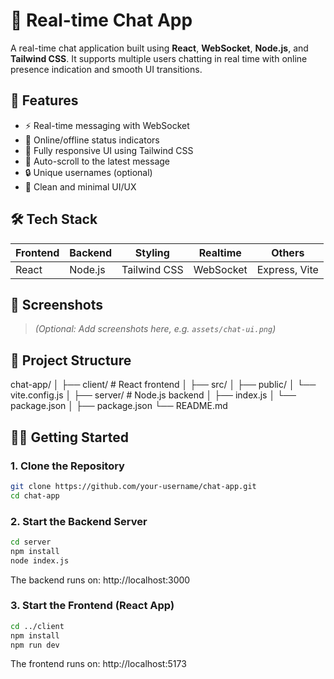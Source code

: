 # 💬 Real-time Chat App

A real-time chat application built using **React**, **WebSocket**, **Node.js**, and **Tailwind CSS**. It supports multiple users chatting in real time with online presence indication and smooth UI transitions.

## 🚀 Features

- ⚡ Real-time messaging with WebSocket
- 👥 Online/offline status indicators
- 📱 Fully responsive UI using Tailwind CSS
- 🔄 Auto-scroll to the latest message
- 🔒 Unique usernames (optional)
- 🧼 Clean and minimal UI/UX

## 🛠 Tech Stack

| Frontend | Backend | Styling | Realtime | Others     |
|----------|---------|---------|----------|------------|
| React    | Node.js | Tailwind CSS | WebSocket | Express, Vite |

## 📸 Screenshots

> *(Optional: Add screenshots here, e.g. `assets/chat-ui.png`)*

## 📁 Project Structure

chat-app/
│
├── client/ # React frontend
│ ├── src/
│ ├── public/
│ └── vite.config.js
│
├── server/ # Node.js backend
│ ├── index.js
│ └── package.json
│
├── package.json
└── README.md


## 🧑‍💻 Getting Started

### 1. Clone the Repository

```bash
git clone https://github.com/your-username/chat-app.git
cd chat-app
```

### 2. Start the Backend Server
```bash
cd server
npm install
node index.js
```

The backend runs on: http://localhost:3000

### 3. Start the Frontend (React App)

```bash
cd ../client
npm install
npm run dev
```

The frontend runs on: http://localhost:5173

